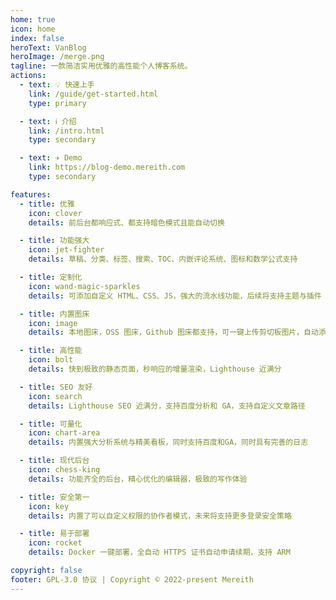 ```yaml
---
home: true
icon: home
index: false
heroText: VanBlog
heroImage: /merge.png
tagline: 一款简洁实用优雅的高性能个人博客系统。
actions:
  - text: 💡 快速上手
    link: /guide/get-started.html
    type: primary

  - text: ℹ️ 介绍
    link: /intro.html
    type: secondary

  - text: ✈️ Demo
    link: https://blog-demo.mereith.com
    type: secondary

features:
  - title: 优雅
    icon: clover
    details: 前后台都响应式、都支持暗色模式且能自动切换

  - title: 功能强大
    icon: jet-fighter
    details: 草稿、分类、标签、搜索、TOC、内嵌评论系统、图标和数学公式支持

  - title: 定制化
    icon: wand-magic-sparkles
    details: 可添加自定义 HTML、CSS、JS，强大的流水线功能，后续将支持主题与插件

  - title: 内置图床
    icon: image
    details: 本地图床，OSS 图床，Github 图床都支持，可一键上传剪切板图片，自动添加水印

  - title: 高性能
    icon: bolt
    details: 快到极致的静态页面，秒响应的增量渲染，Lighthouse 近满分

  - title: SEO 友好
    icon: search
    details: Lighthouse SEO 近满分，支持百度分析和 GA，支持自定义文章路径

  - title: 可量化
    icon: chart-area
    details: 内置强大分析系统与精美看板，同时支持百度和GA，同时具有完善的日志

  - title: 现代后台
    icon: chess-king
    details: 功能齐全的后台，精心优化的编辑器，极致的写作体验

  - title: 安全第一
    icon: key
    details: 内置了可以自定义权限的协作者模式，未来将支持更多登录安全策略

  - title: 易于部署
    icon: rocket
    details: Docker 一键部署，全自动 HTTPS 证书自动申请续期，支持 ARM

copyright: false
footer: GPL-3.0 协议 | Copyright © 2022-present Mereith
---
```

